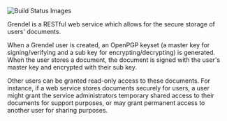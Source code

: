 
![](https://travis-ci.org/netmask/grendel.svg "Build Status Images")

Grendel is a RESTful web service which allows for the secure storage of users'
documents.

When a Grendel user is created, an OpenPGP keyset (a master key for
signing/verifying and a sub key for encrypting/decrypting) is generated. When
the user stores a document, the document is signed with the user's master key
and encrypted with their sub key.

Other users can be granted read-only access to these documents. For instance,
if a web service stores documents securely for users, a user might grant the
service administrators temporary shared access to their documents for support 
purposes, or may grant permanent access to another user for sharing purposes.
